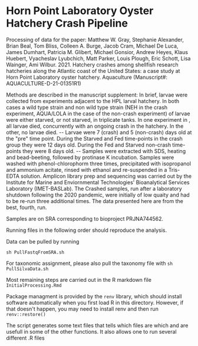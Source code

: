 # Horn Point Laboratory Oyster Hatchery Crash Pipeline

Processing of data for the paper:
Matthew W. Gray, Stephanie Alexander, Brian Beal, Tom Bliss, Colleen A. Burge, Jacob Cram, Michael De Luca, James Dumhart, Patricia M. Glibert, Michael Gonsior, Andrew Heyes, Klaus Huebert, Vyacheslav Lyubchich, Matt Parker, Louis Plough, Eric Schott, Lisa Wainger, Ami Wilbur. 2021. Hatchery crashes among shellfish research hatcheries along the Atlantic coast of the United States: a case study at Horn Point Laboratory oyster hatchery. Aquaculture (Manuscript#: AQUACULTURE-D-21-01351R1)

Methods are described in the manuscript supplement: In brief, larvae were collected from experiments adjacent to the HPL larval hatchery. In both cases a wild type strain and non wild type strain (NEH in the crash experiment, AQUA/LOLA in the case of the non-crash experiment) of larvae were either starved, or not starved, in triplicate tanks. In one experiment in , all larvae died, concurrently with an ongoing crash in the hatchery. In the other, no larvae died. -- Larvae were 7 (crash) and 5 (non-crash) days old at the "pre" time point. During the Starved and Fed time-points in the crash group they were 12 days old. During the Fed and Starved non-crash time-points they were 8 days old. -- Samples were extracted with SDS, heating and bead-beeting, followed by protinase K incubation. Samples were washed with phenol-chlorophorm three times, precipitated with isopropanol and ammonium acitate, rinsed with ethanol and re-suspended in a Tris-EDTA solution. Amplicon library prep and sequencing was carried out by the Institute for Marine and Enviornmental Technologies' Bioanalytical Services Laboratory (IMET-BASLab). The Crashed samples, run after a laboratory shutdown following the 2020 pandemic, were initially of low quaity and had to be re-run three additional times. The data presented here are from the best, fourth, run.

Samples are on SRA corresponding to bioproject PRJNA744562.

Running files in the following order should reproduce the analysis.

Data can be pulled by running

`sh PullFastqFromSRA.sh`

For taxonomic assignment, please also pull the taxonomy file with
`sh PullSilvaData.sh`


Most remaining steps are carried out in the R markdown file 
`InitialProcessing.Rmd`

Package managment is provided by the `renv` library, which should install software automatically when you first load R in this directory. However, if that doesn't happen, you may need to install renv and then run `renv::restore()`

The script generates some text files that tells which files are which and are usefull in some of the other functions. It also allows one to run several different .R files